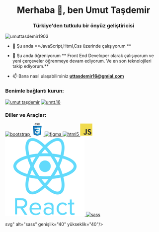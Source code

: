 <h1 align="center">Merhaba 👋, ben Umut Taşdemir</h1>
<h3 align="center">Türkiye'den tutkulu bir önyüz geliştiricisi</h3>

<p align="left"> <img src= "https://komarev.com/ghpvc/?username=umuttasdemir1903&label=Profile%20views&color=0e75b6&style=flat" alt="umuttasdemir1903" /> </p>

- 🔭 Şu anda **JavaScript,Html,Css üzerinde çalışıyorum **

- 🌱 Şu anda öğreniyorum ** Front End Developer olarak çalışıyorum ve yeni çerçeveler öğrenmeye devam ediyorum. Ve en son teknolojileri takip ediyorum.**

- 📫 Bana nasıl ulaşabilirsiniz **uttasdemir16@gmial.com**

<h3 align="left">Benimle bağlantı kurun:</h3>
<p align="left">
<a href="https://linkedin.com/in/umut taşdemir" target="blank"><img align="center" src="https://raw.githubusercontent.com/rahuldkjain/github-profile- readme-generator/master/src/images/icons/Social/linked-in-alt.svg" alt="umut taşdemir" height="30" width="40" /></a> <a href="
https ://instagram.com/umtt.16" target="blank"><img align="center" src="https://raw.githubusercontent.com/rahuldkjain/github-profile-readme-generator/master/src /images/icons/Social/instagram.svg" alt="umtt.16" height="30" width="40" /></a>
</p>

<h3 align="left">Diller ve Araçlar: </h3>
<p align="left"> <a href="https://getbootstrap.com" target="_blank" rel="noreferrer"> <img src="https://raw.githubusercontent.com/devicons/devicon /master/icons/bootstrap/bootstrap-plain-wordmark.svg" alt="bootstrap" width="40" height="40"/> </a> <a href="https://www.w3schools.com /css/" target="_blank" rel="noreferrer"> <img src="https://raw.githubusercontent.com/devicons/devicon/master/icons/css3/css3-original-wordmark.svg" alt= "css3" width="40" height="40"/> </a> <a href="https://www.figma.com/" target="_blank" rel="noreferrer"> <img src="https://www.vectorlogo.zone/logos/figma/figma-icon.svg" alt="figma" width="40" yükseklik ="40"/> </a> <a href="https://www.w3.org/html/" target="_blank" rel="noreferrer"> <img src="https://raw. githubusercontent.com/devicons/devicon/master/icons/html5/html5-original-wordmark.svg" alt="html5" width="40" height="40"/> </a> <a href="https: //developer.mozilla.org/en-US/docs/Web/JavaScript" target="_blank" rel="noreferrer"> <img src="https://raw.githubusercontent.com/devicons/devicon/master/icons/javascript/javascript-original.svg" alt="javascript" width="40" height="40"/> </a> <a href="https://reactjs. org/" target="_blank" rel="noreferrer"> <img src="https://raw.githubusercontent.com/devicons/devicon/master/icons/react/react-original-wordmark.svg" alt=" tepki" genişlik="40" yükseklik="40"/> </a> <a href="https://sass-lang.com" target="_blank" rel="noreferrer"> <img src="https ://raw.githubusercontent.com/devicons/devicon/master/icons/sass/sass-original.svg" alt="sass" width="40" height="40"/> </a> </p>svg" alt="sass" genişlik="40" yükseklik="40"/> </a> </p>

